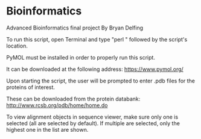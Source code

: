 # Bioinformatics
Advanced Bioinformatics final project 
By Bryan Delfing

To run this script, open Terminal and type "perl " followed by the script's location. 

PyMOL must be installed in order to properly run this script. 

It can be downloaded at the following address: https://www.pymol.org/

Upon starting the script, the user will be prompted to enter .pdb files for the proteins of interest.

These can be downloaded from the protein databank: http://www.rcsb.org/pdb/home/home.do

To view alignment objects in sequence viewer, make sure only one is selected (all are selected by default). If multiple are selected, only the highest one in the list are shown.
